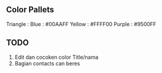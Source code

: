 ## Color Pallets
Triangle :
Blue : #00AAFF
Yellow : #FFFF00
Purple : #9500FF

## TODO
1. Edit dan cocoken color Title/nama 
2. Bagian contacts can beres